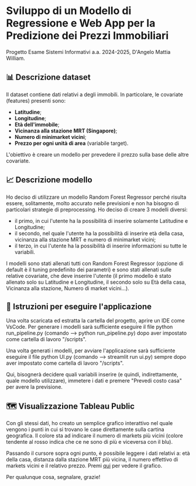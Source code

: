 # Sviluppo di un Modello di Regressione e Web App per la Predizione dei Prezzi Immobiliari
Progetto Esame Sistemi Informativi a.a. 2024-2025, D'Angelo Mattia William.

## 📊 Descrizione dataset
Il dataset contiene dati relativi a degli immobili. In particolare, le covariate (features) presenti sono:
- **Latitudine**;
- **Longitudine**;
- **Età dell'immobile**;
- **Vicinanza alla stazione MRT (Singapore)**;
- **Numero di minimarket vicini**;
- **Prezzo per ogni unità di area** (variabile target).

L'obiettivo è creare un modello per prevedere il prezzo sulla base delle altre covariate.

## 📈 Descrizione modello
Ho deciso di utilizzare un modello Random Forest Regressor perché risulta essere, solitamente, molto accurato nelle previsioni e non ha bisogno di particolari strategie di preprocessing.
Ho deciso di creare 3 modelli diversi:
- il primo, in cui l'utente ha la possibilità di inserire solamente Latitudine e Longitudine;
- il secondo, nel quale l'utente ha la possibilità di inserire età della casa, vicinanza alla stazione MRT e numero di minimarket vicini;
- il terzo, in cui l'utente ha la possibilità di inserire informazioni su tutte le variabili.

I modelli sono stati allenati tutti con Random Forest Regressor (opzione di default è il tuning predefinito dei parametri) e sono stati allenati sulle relative covariate, che deve inserire l'utente (il primo modello è stato allenato solo su Latitudine e Longitudine, il secondo solo su Età della casa, Vicinanza alla stazione, Numero di market vicini...).

## 📝 Istruzioni per eseguire l'applicazione
Una volta scaricata ed estratta la cartella del progetto, aprire un IDE come VsCode. Per generare i modelli sarà sufficiente eseguire il file python run_pipeline.py (comando --> python run_pipeline.py) dopo aver impostato come cartella di lavoro "/scripts".

Una volta generati i modelli, per avviare l'applicazione sarà sufficiente eseguire il file python UI.py (comando --> streamlit run ui.py) sempre dopo aver impostato come cartella di lavoro "/scripts".

Qui, bisognerà decidere quali variabili inserire (e quindi, indirettamente, quale modello utilizzare), immetere i dati e premere "Prevedi costo casa" per avere la previsione.

## 🗺️ Visualizzazione Tableau Public
Con gli stessi dati, ho creato un semplice grafico interattivo nel quale vengono i punti in cui si trovano le case direttamente sulla cartina geografica. Il colore sta ad indicare il numero di markets più vicini (colore tendente al rosso indica che ce ne sono di più e viceversa con il blu). 

Passando il cursore sopra ogni punto, è possibile leggere i dati relativi a: età della casa, distanza dalla stazione MRT più vicina, il numero effettivo di markets vicini e il relativo prezzo.
Premi [qui](https://public.tableau.com/app/profile/william.d.angelo/viz/RealEstate_17436959481780/Foglio1?publish=yes) per vedere il grafico.

Per qualunque cosa, segnalare, grazie!